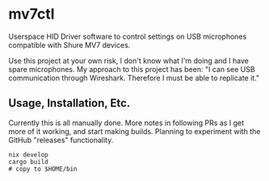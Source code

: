 # mv7ctl

Userspace HID Driver software to control settings on USB microphones compatible
with Shure MV7 devices.

Use this project at your own risk, I don't know what I'm doing and I have spare
microphones. My approach to this project has been: "I can see USB communication
through Wireshark. Therefore I must be able to replicate it."

## Usage, Installation, Etc.

Currently this is all manually done. More notes in following PRs as I get more
of it working, and start making builds. Planning to experiment with the GitHub
"releases" functionality.

```
nix develop
cargo build
# copy to $HOME/bin
```
